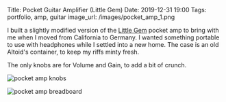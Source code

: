 Title: Pocket Guitar Amplifier (Little Gem)
Date: 2019-12-31 19:00
Tags: portfolio, amp, guitar
image_url: /images/pocket_amp_1.png

<!-- PELICAN_BEGIN_SUMMARY -->
I built a slightly modified version of the [Little Gem](https://www.electrosmash.com/little-gem-analysis) pocket amp to bring with me when I moved from California to Germany. I wanted something portable to use with headphones while I settled into a new home. The case is an old Altoid's container, to keep my riffs minty fresh.
<!-- PELICAN_END_SUMMARY -->

The only knobs are for Volume and Gain, to add a bit of crunch.

![pocket amp knobs]({static}images/pocket_amp_2.png)

![pocket amp breadboard]({static}images/pocket_amp_3.png)